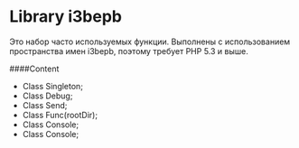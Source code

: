 Library i3bepb
=======
Это набор часто используемых функции. Выполнены с использованием пространства имен i3bepb, поэтому требует PHP 5.3 и выше.

####Content
  * Class Singleton;
  * Class Debug;
  * Class Send;
  * Class Func(rootDir);
  * Class Console;
  * Class Console;
  